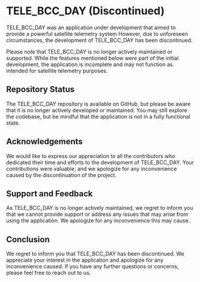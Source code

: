# TELE_BCC_DAY (Discontinued)

TELE_BCC_DAY was an application under development that aimed to provide a powerful satellite telemetry system
However, due to unforeseen circumstances, the development of TELE_BCC_DAY has been discontinued.

Please note that TELE_BCC_DAY is no longer actively maintained or supported. While the features mentioned below were part of the initial development, the application is incomplete and may not function as intended for satellite telemetry purposes.

## Repository Status

The TELE_BCC_DAY repository is available on GitHub, but please be aware that it is no longer actively developed or maintained. You may still explore the codebase, but be mindful that the application is not in a fully functional state.

## Acknowledgements

We would like to express our appreciation to all the contributors who dedicated their time and efforts to the development of TELE_BCC_DAY. Your contributions were valuable, and we apologize for any inconvenience caused by the discontinuation of the project.

## Support and Feedback

As TELE_BCC_DAY is no longer actively maintained, we regret to inform you that we cannot provide support or address any issues that may arise from using the application. We apologize for any inconvenience this may cause.

## Conclusion

We regret to inform you that TELE_BCC_DAY has been discontinued. We appreciate your interest in the application and apologize for any inconvenience caused. If you have any further questions or concerns, please feel free to reach out to us.
